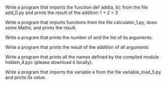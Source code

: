 Write a program that imports the function def add(a, b): from the file add_0.py and prints the result of the addition 1 + 2 = 3


Write a program that imports functions from the file calculator_1.py, does some Maths, and prints the result.


Write a program that prints the number of and the list of its arguments.


Write a program that prints the result of the addition of all arguments


Write a program that prints all the names defined by the compiled module hidden_4.pyc (please download it locally).


Write a program that imports the variable a from the file variable_load_5.py and prints its value.
